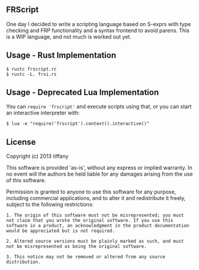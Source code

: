 ## FRScript

One day I decided to write a scripting language based on S-exprs with type checking and FRP functionality and a syntax frontend to avoid parens. This is a WIP language, and not much is worked out yet.

## Usage - Rust Implementation

    $ rustc frscript.rc
    $ rustc -L. frsi.rs

## Usage - Deprecated Lua Implementation

You can `require 'frscript'` and execute scripts using that, or you can start an interactive interpreter with:

    $ lua -e "require('frscript').context().interactive()"

## License

Copyright (c) 2013 tiffany

This software is provided 'as-is', without any express or implied warranty. In no event will the authors be held liable for any damages arising from the use of this software.

Permission is granted to anyone to use this software for any purpose, including commercial applications, and to alter it and redistribute it freely, subject to the following restrictions:

    1. The origin of this software must not be misrepresented; you must not claim that you wrote the original software. If you use this software in a product, an acknowledgment in the product documentation would be appreciated but is not required.

    2. Altered source versions must be plainly marked as such, and must not be misrepresented as being the original software.

    3. This notice may not be removed or altered from any source distribution.


